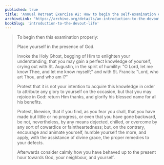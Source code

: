 ```yaml
---
published: true
title: 'Annual Retreat Exercise #2: How to begin the self-examination of the annual spiritual exercises'
archiveLink: 'https://archive.org/details/an-introduction-to-the-devout-life/page/267?view=theater'
bookSlug: 'introduction-to-the-devout-life'
---
```


> To begin then this examination properly:
>
> Place yourself in the presence of God.
>
> Invoke the Holy Ghost, begging of Him to enlighten your understanding, that you may gain a perfect knowledge of yourself, crying out with St. Augustin, in the spirit of humility: "O Lord, let me know Thee, and let me know myself;" and with St. Francis: "Lord, who art Thou, and who am I?"
>
> Protest that it is not your intention to acquire this knowledge in order to attribute any glory to yourself on the occasion, but that you may rejoice in God: return Him thanks, and glorify his blessed name for all his benefits.
>
> Protest, likewise, that if you find, as you fear you shall, that you have made but little or no progress, or even that you have gone backward, be not, nevertheless, by any means dejected, chilled, or overcome by any sort of cowardice or faintheartedness; but, on the contrary, encourage and animate yourself, humble yourself the more, and apply, with the assistance of divine grace, the proper remedies to your defects.
>
> Afterwards consider calmly how you have behaved up to the present hour towards God, your neighbour, and yourself.